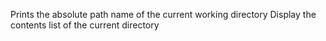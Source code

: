 Prints the absolute path name of the current working directory
Display the contents list of the current directory
